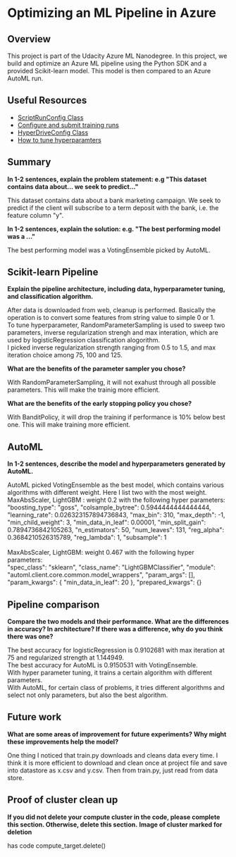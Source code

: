 # Optimizing an ML Pipeline in Azure

## Overview
This project is part of the Udacity Azure ML Nanodegree.
In this project, we build and optimize an Azure ML pipeline using the Python SDK and a provided Scikit-learn model.
This model is then compared to an Azure AutoML run.

## Useful Resources
- [ScriptRunConfig Class](https://docs.microsoft.com/en-us/python/api/azureml-core/azureml.core.scriptrunconfig?view=azure-ml-py)
- [Configure and submit training runs](https://docs.microsoft.com/en-us/azure/machine-learning/how-to-set-up-training-targets)
- [HyperDriveConfig Class](https://docs.microsoft.com/en-us/python/api/azureml-train-core/azureml.train.hyperdrive.hyperdriveconfig?view=azure-ml-py)
- [How to tune hyperparamters](https://docs.microsoft.com/en-us/azure/machine-learning/how-to-tune-hyperparameters)


## Summary
**In 1-2 sentences, explain the problem statement: e.g "This dataset contains data about... we seek to predict..."**

This dataset contains data about a bank marketing campaign. We seek to predict if the client will subscribe to a term deposit with the bank, i.e. the feature column "y".

**In 1-2 sentences, explain the solution: e.g. "The best performing model was a ..."**

The best performing model was a VotingEnsemble picked by AutoML.

## Scikit-learn Pipeline
**Explain the pipeline architecture, including data, hyperparameter tuning, and classification algorithm.**

After data is downloaded from web, cleanup is performed. Basically the operation is to convert some features from string value to simple 0 or 1. 
<br>
To tune hyperparameter, RandomParameterSampling is used to sweep two parameters, inverse regularization strengh and max interation, which are used by logisticRegression classification alogorithm. 
<br>
I picked inverse regularization strength ranging from 0.5 to 1.5, and max iteration choice among 75, 100 and 125.

**What are the benefits of the parameter sampler you chose?**

With RandomParameterSampling, it will not exahust through all possible parameters. 
This will make the trainig more efficient.

**What are the benefits of the early stopping policy you chose?**

With BanditPolicy, it will drop the training if performance is 10% below best one. 
This will make training more efficient.

## AutoML
**In 1-2 sentences, describe the model and hyperparameters generated by AutoML.**

AutoML picked VotingEnsemble as the best model, which contains various algorithms with different weight.
Here I list two with the most weight.
<br>
MaxAbsScaler, LightGBM : weight 0.2 with the following hyper parameters:
<br>
        "boosting_type": "goss",
        "colsample_bytree": 0.5944444444444444,
        "learning_rate": 0.026323157894736843,
        "max_bin": 310,
        "max_depth": -1,
        "min_child_weight": 3,
        "min_data_in_leaf": 0.00001,
        "min_split_gain": 0.7894736842105263,
        "n_estimators": 50,
        "num_leaves": 131,
        "reg_alpha": 0.3684210526315789,
        "reg_lambda": 1,
        "subsample": 1
<br>
<br>
MaxAbsScaler, LightGBM: weight 0.467 with the following hyper parameters:
<br>
        "spec_class": "sklearn",
        "class_name": "LightGBMClassifier",
        "module": "automl.client.core.common.model_wrappers",
        "param_args": [],
        "param_kwargs": {
            "min_data_in_leaf": 20
        },
        "prepared_kwargs": {}


## Pipeline comparison
**Compare the two models and their performance. What are the differences in accuracy? In architecture? If there was a difference, why do you think there was one?**

The best accuracy for logisticRegression is 0.9102681 with max iteration at 75 and regularized strength at 1.144949.
<br>
The best accuracy for AutoML is 0.9150531 with VotingEnsemble.
<br>
With hyper parameter tuning, it trains a certain algorithm with different parameters.
<br>
With AutoML, for certain class of problems, it tries different algorithms and select not only parameters, but also the best algorithm.

## Future work
**What are some areas of improvement for future experiments? Why might these improvements help the model?**

One thing I noticed that train.py downloads and cleans data every time. I think it is more efficient to download and clean once at project file and save into datastore as x.csv and y.csv. Then from train.py, just read from data store.

## Proof of cluster clean up
**If you did not delete your compute cluster in the code, please complete this section. Otherwise, delete this section.**
**Image of cluster marked for deletion**

has code compute_target.delete()


